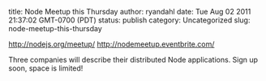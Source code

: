 title: Node Meetup this Thursday
author: ryandahl
date: Tue Aug 02 2011 21:37:02 GMT-0700 (PDT)
status: publish
category: Uncategorized
slug: node-meetup-this-thursday

<a href="http://nodejs.org/meetup/" title="http://nodejs.org/meetup/ ">http://nodejs.org/meetup/</a>
<a href="http://nodemeetup.eventbrite.com/">http://nodemeetup.eventbrite.com/</a>

Three companies will describe their distributed Node applications. Sign up soon, space is limited!
